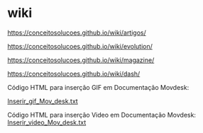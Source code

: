 # wiki

https://conceitosolucoes.github.io/wiki/artigos/

https://conceitosolucoes.github.io/wiki/evolution/

https://conceitosolucoes.github.io/wiki/magazine/

https://conceitosolucoes.github.io/wiki/dash/

Código HTML para inserção GIF em Documentação Movdesk:

[Inserir_gif_Mov_desk.txt](https://github.com/ConceitoSolucoes/wiki/files/7641390/Inserir_gif_Mov_desk.txt)

Código HTML para inserção Video em Documentação Movdesk:
[Inserir_video_Mov_desk.txt](https://github.com/ConceitoSolucoes/wiki/files/9311739/Inserir_gif_Mov_desk.txt)
